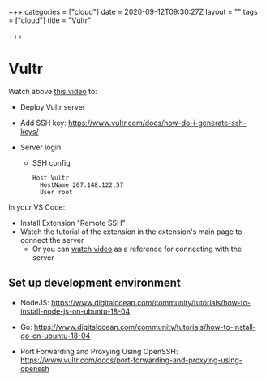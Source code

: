 +++
categories = ["cloud"]
date = 2020-09-12T09:30:27Z
layout = ""
tags = ["cloud"]
title = "Vultr"

+++

# Vultr

Watch above [this video](https://www.youtube.com/watch?v=9_APwMa7hNI) to:

- Deploy Vultr server

- Add SSH key: https://www.vultr.com/docs/how-do-i-generate-ssh-keys/

- Server login

  - SSH config

    ```
    Host Vultr
      HostName 207.148.122.57
      User root
    ```


In your VS Code:

- Install Extension "Remote SSH"
- Watch the tutorial of the extension in the extension's main page to connect the server
  - Or you can [watch video](https://www.youtube.com/watch?v=QW70p8lLE4A) as a reference for connecting with the server

## Set up development environment

- NodeJS: https://www.digitalocean.com/community/tutorials/how-to-install-node-js-on-ubuntu-18-04

- Go: https://www.digitalocean.com/community/tutorials/how-to-install-go-on-ubuntu-18-04

- Port Forwarding and Proxying Using OpenSSH: https://www.vultr.com/docs/port-forwarding-and-proxying-using-openssh


